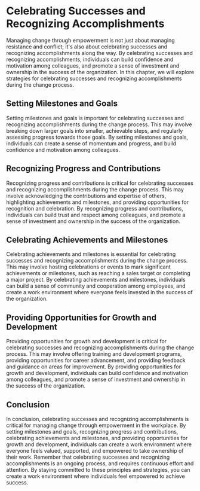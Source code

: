 Celebrating Successes and Recognizing Accomplishments
=====================================================================================================

Managing change through empowerment is not just about managing resistance and conflict; it's also about celebrating successes and recognizing accomplishments along the way. By celebrating successes and recognizing accomplishments, individuals can build confidence and motivation among colleagues, and promote a sense of investment and ownership in the success of the organization. In this chapter, we will explore strategies for celebrating successes and recognizing accomplishments during the change process.

Setting Milestones and Goals
----------------------------

Setting milestones and goals is important for celebrating successes and recognizing accomplishments during the change process. This may involve breaking down larger goals into smaller, achievable steps, and regularly assessing progress towards those goals. By setting milestones and goals, individuals can create a sense of momentum and progress, and build confidence and motivation among colleagues.

Recognizing Progress and Contributions
--------------------------------------

Recognizing progress and contributions is critical for celebrating successes and recognizing accomplishments during the change process. This may involve acknowledging the contributions and expertise of others, highlighting achievements and milestones, and providing opportunities for recognition and celebration. By recognizing progress and contributions, individuals can build trust and respect among colleagues, and promote a sense of investment and ownership in the success of the organization.

Celebrating Achievements and Milestones
---------------------------------------

Celebrating achievements and milestones is essential for celebrating successes and recognizing accomplishments during the change process. This may involve hosting celebrations or events to mark significant achievements or milestones, such as reaching a sales target or completing a major project. By celebrating achievements and milestones, individuals can build a sense of community and cooperation among employees, and create a work environment where everyone feels invested in the success of the organization.

Providing Opportunities for Growth and Development
--------------------------------------------------

Providing opportunities for growth and development is critical for celebrating successes and recognizing accomplishments during the change process. This may involve offering training and development programs, providing opportunities for career advancement, and providing feedback and guidance on areas for improvement. By providing opportunities for growth and development, individuals can build confidence and motivation among colleagues, and promote a sense of investment and ownership in the success of the organization.

Conclusion
----------

In conclusion, celebrating successes and recognizing accomplishments is critical for managing change through empowerment in the workplace. By setting milestones and goals, recognizing progress and contributions, celebrating achievements and milestones, and providing opportunities for growth and development, individuals can create a work environment where everyone feels valued, supported, and empowered to take ownership of their work. Remember that celebrating successes and recognizing accomplishments is an ongoing process, and requires continuous effort and attention. By staying committed to these principles and strategies, you can create a work environment where individuals feel empowered to achieve success.


